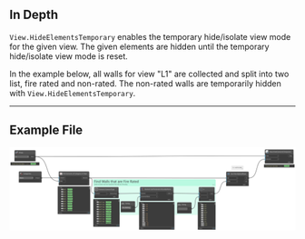 ## In Depth
`View.HideElementsTemporary`  enables the temporary hide/isolate view mode for the given view. The given elements are hidden until the temporary hide/isolate view mode is reset.

In the example below, all walls for view "L1" are collected and split into two list, fire rated and non-rated. The non-rated walls are temporarily hidden with `View.HideElementsTemporary`.
___
## Example File

![View.HideElementsTemporary](./Revit.Elements.Views.View.HideElementsTemporary_img.jpg)